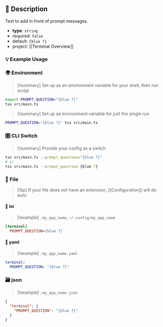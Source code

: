 ## 📜 Description

Text to add in front of prompt messages.

- **type**: `string`
- required: `false`
- default: `{blue ?}`
- project: [[Terminal Overview]]

### 💡 Example Usage

### 🌍 Environment

> [!summary] Set up as an environment variable for your shell, then run script
```bash
export PROMPT_QUESTION="{blue ?}"
tsx src/main.ts
```
> [!summary] Set up as environment variable for just the single run

```bash
PROMPT_QUESTION="{blue ?}" tsx src/main.ts
```
### 🎛️ CLI Switch

> [!summary] Provide your config as a switch
```bash
tsx src/main.ts --prompt_question="{blue ?}"
# or
tsx src/main.ts --prompt_question {blue ?}
```
### 📁 File
> [!tip] If your file does not have an extension, [[Configuration]] will do auto
#### 📘 ini

> [!example] 
> `.my_app_name`, `~/.config/my_app_name`

```ini
[terminal]
  PROMPT_QUESTION={blue ?}
```
#### 📄 yaml

> [!example]
> `.my_app_name.yaml`

```yaml
terminal:
  PROMPT_QUESTION: "{blue ?}"
```
### 🗃️ json

> [!example]
> `.my_app_name.json`

```json
{
  "terminal": {
    "PROMPT_QUESTION": "{blue ?}"
  }
}
```